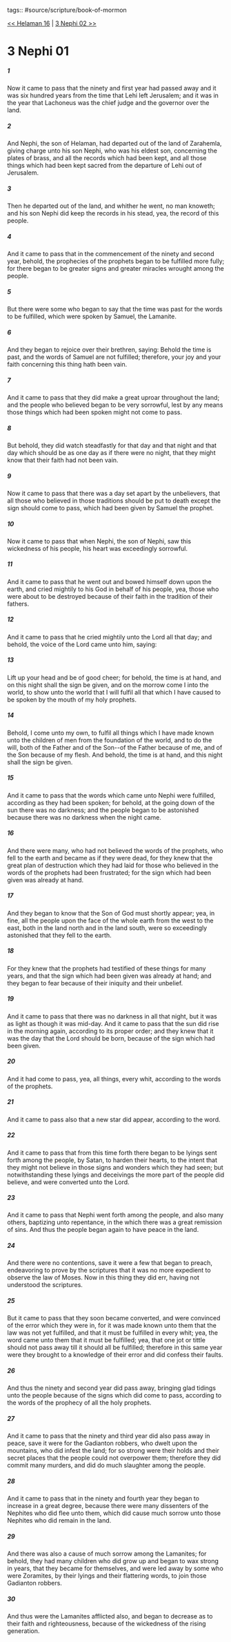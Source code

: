 tags:: #source/scripture/book-of-mormon

[<< Helaman 16](book-of-mormon/10_Helaman/Helaman_16.md) | [3 Nephi 02 >>](book-of-mormon/11_3_Nephi/3_Nephi_02.md)

# 3 Nephi 01

##### 1

Now it came to pass that the ninety and first year had passed away and it was six hundred years from the time that Lehi left Jerusalem; and it was in the year that Lachoneus was the chief judge and the governor over the land.

##### 2

And Nephi, the son of Helaman, had departed out of the land of Zarahemla, giving charge unto his son Nephi, who was his eldest son, concerning the plates of brass, and all the records which had been kept, and all those things which had been kept sacred from the departure of Lehi out of Jerusalem.

##### 3

Then he departed out of the land, and whither he went, no man knoweth; and his son Nephi did keep the records in his stead, yea, the record of this people.

##### 4

And it came to pass that in the commencement of the ninety and second year, behold, the prophecies of the prophets began to be fulfilled more fully; for there began to be greater signs and greater miracles wrought among the people.

##### 5

But there were some who began to say that the time was past for the words to be fulfilled, which were spoken by Samuel, the Lamanite.

##### 6

And they began to rejoice over their brethren, saying: Behold the time is past, and the words of Samuel are not fulfilled; therefore, your joy and your faith concerning this thing hath been vain.

##### 7

And it came to pass that they did make a great uproar throughout the land; and the people who believed began to be very sorrowful, lest by any means those things which had been spoken might not come to pass.

##### 8

But behold, they did watch steadfastly for that day and that night and that day which should be as one day as if there were no night, that they might know that their faith had not been vain.

##### 9

Now it came to pass that there was a day set apart by the unbelievers, that all those who believed in those traditions should be put to death except the sign should come to pass, which had been given by Samuel the prophet.

##### 10

Now it came to pass that when Nephi, the son of Nephi, saw this wickedness of his people, his heart was exceedingly sorrowful.

##### 11

And it came to pass that he went out and bowed himself down upon the earth, and cried mightily to his God in behalf of his people, yea, those who were about to be destroyed because of their faith in the tradition of their fathers.

##### 12

And it came to pass that he cried mightily unto the Lord all that day; and behold, the voice of the Lord came unto him, saying:

##### 13

Lift up your head and be of good cheer; for behold, the time is at hand, and on this night shall the sign be given, and on the morrow come I into the world, to show unto the world that I will fulfil all that which I have caused to be spoken by the mouth of my holy prophets.

##### 14

Behold, I come unto my own, to fulfil all things which I have made known unto the children of men from the foundation of the world, and to do the will, both of the Father and of the Son--of the Father because of me, and of the Son because of my flesh. And behold, the time is at hand, and this night shall the sign be given.

##### 15

And it came to pass that the words which came unto Nephi were fulfilled, according as they had been spoken; for behold, at the going down of the sun there was no darkness; and the people began to be astonished because there was no darkness when the night came.

##### 16

And there were many, who had not believed the words of the prophets, who fell to the earth and became as if they were dead, for they knew that the great plan of destruction which they had laid for those who believed in the words of the prophets had been frustrated; for the sign which had been given was already at hand.

##### 17

And they began to know that the Son of God must shortly appear; yea, in fine, all the people upon the face of the whole earth from the west to the east, both in the land north and in the land south, were so exceedingly astonished that they fell to the earth.

##### 18

For they knew that the prophets had testified of these things for many years, and that the sign which had been given was already at hand; and they began to fear because of their iniquity and their unbelief.

##### 19

And it came to pass that there was no darkness in all that night, but it was as light as though it was mid-day. And it came to pass that the sun did rise in the morning again, according to its proper order; and they knew that it was the day that the Lord should be born, because of the sign which had been given.

##### 20

And it had come to pass, yea, all things, every whit, according to the words of the prophets.

##### 21

And it came to pass also that a new star did appear, according to the word.

##### 22

And it came to pass that from this time forth there began to be lyings sent forth among the people, by Satan, to harden their hearts, to the intent that they might not believe in those signs and wonders which they had seen; but notwithstanding these lyings and deceivings the more part of the people did believe, and were converted unto the Lord.

##### 23

And it came to pass that Nephi went forth among the people, and also many others, baptizing unto repentance, in the which there was a great remission of sins. And thus the people began again to have peace in the land.

##### 24

And there were no contentions, save it were a few that began to preach, endeavoring to prove by the scriptures that it was no more expedient to observe the law of Moses. Now in this thing they did err, having not understood the scriptures.

##### 25

But it came to pass that they soon became converted, and were convinced of the error which they were in, for it was made known unto them that the law was not yet fulfilled, and that it must be fulfilled in every whit; yea, the word came unto them that it must be fulfilled; yea, that one jot or tittle should not pass away till it should all be fulfilled; therefore in this same year were they brought to a knowledge of their error and did confess their faults.

##### 26

And thus the ninety and second year did pass away, bringing glad tidings unto the people because of the signs which did come to pass, according to the words of the prophecy of all the holy prophets.

##### 27

And it came to pass that the ninety and third year did also pass away in peace, save it were for the Gadianton robbers, who dwelt upon the mountains, who did infest the land; for so strong were their holds and their secret places that the people could not overpower them; therefore they did commit many murders, and did do much slaughter among the people.

##### 28

And it came to pass that in the ninety and fourth year they began to increase in a great degree, because there were many dissenters of the Nephites who did flee unto them, which did cause much sorrow unto those Nephites who did remain in the land.

##### 29

And there was also a cause of much sorrow among the Lamanites; for behold, they had many children who did grow up and began to wax strong in years, that they became for themselves, and were led away by some who were Zoramites, by their lyings and their flattering words, to join those Gadianton robbers.

##### 30

And thus were the Lamanites afflicted also, and began to decrease as to their faith and righteousness, because of the wickedness of the rising generation.
